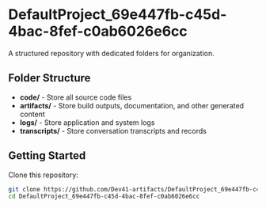 # DefaultProject_69e447fb-c45d-4bac-8fef-c0ab6026e6cc
A structured repository with dedicated folders for organization.

## Folder Structure

- **code/** - Store all source code files
- **artifacts/** - Store build outputs, documentation, and other generated content
- **logs/** - Store application and system logs
- **transcripts/** - Store conversation transcripts and records

## Getting Started

Clone this repository:
```bash
git clone https://github.com/Dev41-artifacts/DefaultProject_69e447fb-c45d-4bac-8fef-c0ab6026e6cc
cd DefaultProject_69e447fb-c45d-4bac-8fef-c0ab6026e6cc
```
